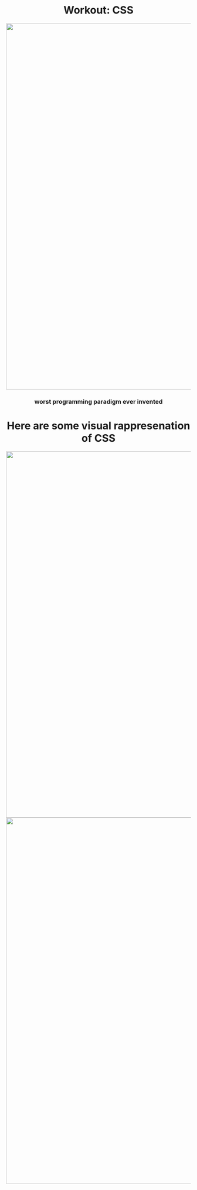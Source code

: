 <div align="center">

# Workout: CSS

<img src="https://user-images.githubusercontent.com/55017307/90990098-eb177d00-e59e-11ea-8088-2544cfa8c21e.jpg" width="1000"/>

### worst programming paradigm ever invented

# Here are some visual rappresenation of CSS

<img src="https://user-images.githubusercontent.com/55017307/90990118-18fcc180-e59f-11ea-82b0-9772769d7f04.gif" width="1000"/>
<img src="https://user-images.githubusercontent.com/55017307/90990120-1ac68500-e59f-11ea-9f25-3aa32a7c014e.gif" width="1000"/>

<div>
